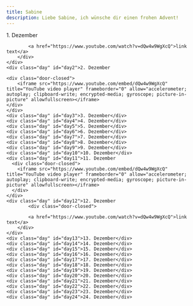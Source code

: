 ```yaml
---
title: Sabine
description: Liebe Sabine, ich wünsche dir einen frohen Advent!
---
```


<div class="calendar">
    <div class="day" id="day1">1. Dezember
        <div class="door-closed">

            <a href="https://www.youtube.com/watch?v=dQw4w9WgXcQ">link text</a>
        </div>
    </div>
    <div class="day" id="day2">2. Dezember

    <div class="door-closed">
        <iframe src="https://www.youtube.com/embed/dQw4w9WgXcQ" title="YouTube video player" frameborder="0" allow="accelerometer; autoplay; clipboard-write; encrypted-media; gyroscope; picture-in-picture" allowfullscreen></iframe>
    </div>
    </div>
    <div class="day" id="day3">3. Dezember</div>
    <div class="day" id="day4">4. Dezember</div>
    <div class="day" id="day5">5. Dezember</div>
    <div class="day" id="day6">6. Dezember</div>
    <div class="day" id="day7">7. Dezember</div>
    <div class="day" id="day8">8. Dezember</div>
    <div class="day" id="day9">9. Dezember</div>
    <div class="day" id="day10">10. Dezember</div>
    <div class="day" id="day11">11. Dezember
      <div class="door-closed">
        <iframe src="https://www.youtube.com/embed/dQw4w9WgXcQ" title="YouTube video player" frameborder="0" allow="accelerometer; autoplay; clipboard-write; encrypted-media; gyroscope; picture-in-picture" allowfullscreen></iframe>
      </div>
    </div>
    <div class="day" id="day12">12. Dezember
            <div class="door-closed">

            <a href="https://www.youtube.com/watch?v=dQw4w9WgXcQ">link text</a>
        </div>
    </div>
    <div class="day" id="day13">13. Dezember</div>
    <div class="day" id="day14">14. Dezember</div>
    <div class="day" id="day15">15. Dezember</div>
    <div class="day" id="day16">16. Dezember</div>
    <div class="day" id="day17">17. Dezember</div>
    <div class="day" id="day18">18. Dezember</div>
    <div class="day" id="day19">19. Dezember</div>
    <div class="day" id="day20">20. Dezember</div>
    <div class="day" id="day21">21. Dezember</div>
    <div class="day" id="day22">22. Dezember</div>
    <div class="day" id="day23">23. Dezember</div>
    <div class="day" id="day24">24. Dezember</div>
</div> 